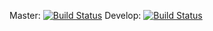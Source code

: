 Master: [![Build Status](https://travis-ci.org/greglamb/pdowrap.png?branch=master)](https://travis-ci.org/greglamb/master)
Develop: [![Build Status](https://travis-ci.org/greglamb/pdowrap.png?branch=develop)](https://travis-ci.org/greglamb/pdowrap)
